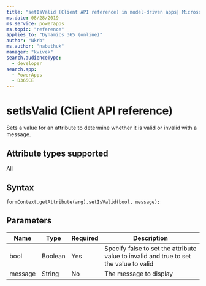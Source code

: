 ```yaml
---
title: "setIsValid (Client API reference) in model-driven apps| MicrosoftDocs"
ms.date: 08/28/2019
ms.service: powerapps
ms.topic: "reference"
applies_to: "Dynamics 365 (online)"
author: "Nkrb"
ms.author: "nabuthuk"
manager: "kvivek"
search.audienceType: 
  - developer
search.app: 
  - PowerApps
  - D365CE
---
```


# setIsValid (Client API reference)

Sets a value for an attribute to determine whether it is valid or invalid with a message.

## Attribute types supported

All

## Syntax 

`formContext.getAttribute(arg).setIsValid(bool, message);` 

## Parameters

|Name|Type|Required|Description|
|----|----|------|------------|
|bool|Boolean|Yes|Specify false to set the attribute value to invalid and true to set the value to valid|
|message|String|No|The message to display| 
